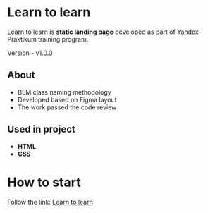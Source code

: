 # Learn to learn
Learn to learn is **static landing page** developed as part of Yandex-Praktikum training program.

Version - v1.0.0

## About

- BEM class naming methodology
- Developed based on Figma layout
- The work passed the code review

## Used in project

- **HTML**
- **CSS**

# How to start

Follow the link: [Learn to learn](https://juzlov.github.io/Learn-to-learn/)
